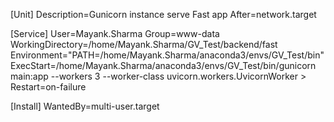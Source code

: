 [Unit]
Description=Gunicorn instance serve Fast app
After=network.target

[Service]
User=Mayank.Sharma
Group=www-data
WorkingDirectory=/home/Mayank.Sharma/GV_Test/backend/fast
Environment="PATH=/home/Mayank.Sharma/anaconda3/envs/GV_Test/bin"
ExecStart=/home/Mayank.Sharma/anaconda3/envs/GV_Test/bin/gunicorn main:app --workers 3 --worker-class uvicorn.workers.UvicornWorker >
Restart=on-failure

[Install]
WantedBy=multi-user.target

